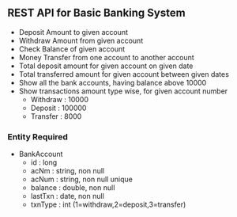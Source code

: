 
## REST API for Basic Banking System

- Deposit Amount to given account
- Withdraw Amount from given account
- Check Balance of given account
- Money Transfer from one account to another account
- Total deposit amount for given account on given date
- Total transferred amount for given account between given dates
- Show all the bank accounts, having balance above 10000
- Show transactions amount type wise, for given account number
  - Withdraw : 10000
  - Deposit : 100000
  - Transfer : 8000

### Entity Required
- BankAccount 
  - id : long
  - acNm : string, non null
  - acNum : string, non null unique
  - balance : double, non null
  - lastTxn : date, non null
  - txnType : int (1=withdraw,2=deposit,3=transfer)